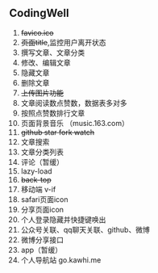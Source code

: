 ## **CodingWell**

1. ~~favico.ico~~
2. ~~页面title~~,监控用户离开状态
3. 撰写文章、文章分类
4. 修改、编辑文章
5. 隐藏文章
6. 删除文章
7. ~~上传图片功能~~
8. 文章阅读数点赞数，数据表多对多
9. 按照点赞数排行文章
10. 页面背景音乐 （music.163.com）
11. ~~github star fork watch~~
12. 文章搜索
13. 文章分类列表
14. 评论（暂缓）
15. lazy-load
16. ~~back-top~~
17. 移动端 v-if
18. safari页面icon
19. 分享页面icon
20. 个人登录隐藏并快捷键唤出
21. 公众号关联、qq聊天关联、github、微博
22. 微博分享接口
23. app（暂缓）
24. 个人导航站 go.kawhi.me
